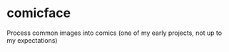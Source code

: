 # comicface
Process common images into comics (one of my early projects, not up to my expectations)
